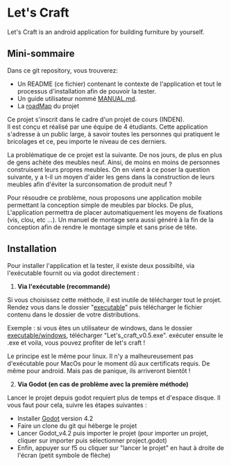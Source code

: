 # Let's Craft

Let's Craft is an android application for building furniture by yourself.

## Mini-sommaire
Dans ce git repository, vous trouverez:  
- Un README (ce fichier) contenant  le contexte de l'application et tout le processus d'installation afin de pouvoir la tester.  
- Un guide utilisateur nommé [MANUAL.md](MANUAL.md).  
- La [roadMap](ROADMAP_23-24.jpg) du projet

Ce projet s'inscrit dans le cadre d'un projet de cours (INDEN).  
Il est conçu et réalisé par une équipe de 4 étudiants. Cette application s'adresse à un public large, à savoir toutes les personnes qui pratiquent le bricolages et ce, peu importe le niveau de ces derniers.  

La problématique de ce projet est la suivante. De nos jours, de plus en plus de gens achète des meubles neuf. Ainsi, de moins en moins de personnes construisent leurs propres meubles. On en vient à ce poser la question suivante, y a t-il un moyen d'aider les gens dans la construction de leurs meubles afin d'éviter la surconsomation de produit neuf ?

Pour résoudre ce problème, nous proposons une application mobile permettant la conception simple de meubles par blocks. De plus, L'application permettra de placer automatiquement les moyens de fixations (vis, clou, etc ...). Un manuel de montage sera aussi généré à la fin de la conception afin de rendre le montage simple et sans prise de tête.

## Installation

Pour installer l'application et la tester, il existe deux possibilté, via l'exécutable fournit ou via godot directement :

1. <B>Via l'exécutable (recommandé)</B>

Si vous choisissez cette méthode, il est inutile de télécharger tout le projet. Rendez vous dans le dossier "[executable](executable)" puis télécharger le fichier contenu dans le dossier de votre distributions.

Exemple : si vous êtes un utilisateur de windows, dans le dossier [executable/windows](executable/windows), télécharger "Let's_craft_v0.5.exe". exécuter ensuite le .exe et voila, vous pouvez profiter de let's craft !

Le principe est le même pour linux. Il n'y a malheureusement pas d'exécutable pour MacOs pour le moment dû aux certificats requis. De même pour android. Mais pas de panique, ils arriveront bientôt !


2. <B>Via Godot (en cas de problème avec la première méthode)</B>

Lancer le projet depuis godot requiert plus de temps et d'espace disque. Il vous faut pour cela, suivre les étapes suivantes :
- Installer [Godot](https://godotengine.org/download/archive/4.2-stable/) version 4.2
- Faire un clone du git qui héberge le projet
- Lancer Godot_v4.2 puis importer le projet (pour importer un projet, cliquer sur importer puis sélectionner project.godot)
- Enfin, appuyer sur f5 ou cliquer sur "lancer le projet" en haut à droite de l'écran (petit symbole de flèche)

